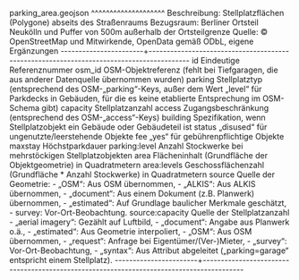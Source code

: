 parking_area.geojson
^^^^^^^^^^^^^^^^^^^^
Beschreibung: Stellplatzflächen (Polygone) abseits des Straßenraums
Bezugsraum: Berliner Ortsteil Neukölln und Puffer von 500m außerhalb der Ortsteilgrenze
Quelle: © OpenStreetMap und Mitwirkende, OpenData gemäß ODbL, eigene Ergänzungen
-----------------------+-----------------------------------------------------------------------------------------
id			Eindeutige Referenznummer
osm_id			OSM-Objektreferenz (fehlt bei Tiefgaragen, die aus anderer Datenquelle übernommen wurden)
parking			Stellplatztyp (entsprechend des OSM-„parking“-Keys, außer dem Wert „level“ für Parkdecks
			in Gebäuden, für die es keine etablierte Entsprechung im OSM-Schema gibt)
capacity		Stellplatzanzahl
access			Zugangsbeschränkung (entsprechend des OSM-„access“-Keys)
building		Spezifikation, wenn Stellplatzobjekt ein Gebäude oder Gebäudeteil ist
status			„disused“ für ungenutzte/leerstehende Objekte
fee			„yes“ für gebührenpflichtige Objekte
maxstay			Höchstparkdauer
parking:level		Anzahl Stockwerke bei mehrstöckigen Stellplatzobjekten
area			Flächeninhalt (Grundfläche der Objektgeometrie) in Quadratmetern
area:levels		Geschossflächenzahl (Grundfläche * Anzahl Stockwerke) in Quadratmetern
source			Quelle der Geometrie:
			- „OSM“: Aus OSM übernommen,
			- „ALKIS“: Aus ALKIS übernommen,
			- „document“: Aus einem Dokument (z.B. Planwerk) übernommen,
			- „estimated“: Auf Grundlage baulicher Merkmale geschätzt,
			- survey: Vor-Ort-Beobachtung.
source:capacity		Quelle der Stellplatzanzahl
			- „aerial imagery“: Gezählt auf Luftbild,
			- „document“: Angabe aus Planwerk o.ä.,
			- „estimated“: Aus Geometrie interpoliert,
			- „OSM“: Aus OSM übernommen,
			- „request“: Anfrage bei Eigentümer/(Ver-)Mieter,
			- „survey“: Vor-Ort-Beobachtung,
			- „syntax“: Aus Attribut abgeleitet („parking=garage“ entspricht einem Stellplatz).
-----------------------+-----------------------------------------------------------------------------------------
